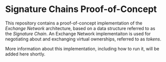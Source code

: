 # Signature Chains Proof-of-Concept

This repository contains a proof-of-concept implementation of the _Exchange Network_ architecture,
based on a data structure referred to as the _Signature Chain_. An Exchange Network implementaiton
is used for negotiating about and exchanging virtual ownerships, referred to as _tokens_.

More information about this implementation, including how to run it, will be added here shortly.

